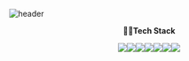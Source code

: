 ![header](https://capsule-render.vercel.app/api?type=venom&color=auto&height=300&section=header&text=Welcome%20to%20SungUk's%20page!&fontSize=90)
<p align="center">
  <strong>🧑‍💻Tech Stack</strong>
</p>

<div style="display: flex; justify-content: center; align-items: center; flex-wrap: nowrap; width: 100%;">
    <img src="https://img.shields.io/badge/Python-3776AB?style=for-the-badge&logo=Python&logoColor=white">
    <img src="https://img.shields.io/badge/FastAPI-009688?style=for-the-badge&logo=FastAPI&logoColor=white">
    <img src="https://img.shields.io/badge/Spring-6DB33F?style=for-the-badge&logo=Spring&logoColor=white">
    <img src="https://img.shields.io/badge/Java-6DB33F?style=for-the-badge&logo=Java&logoColor=white">
    <img src="https://img.shields.io/badge/Azure-5DACDF?style=for-the-badge&logo=Azure&logoColor=white">
    <img src="https://img.shields.io/badge/Docker-2496ED?style=for-the-badge&logo=Docker&logoColor=white">
    <img src="https://img.shields.io/badge/MySQL-4479A1?style=for-the-badge&logo=MySQL&logoColor=white">

</div>
